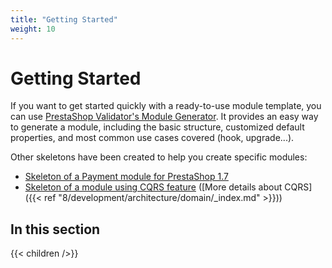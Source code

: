 ```yaml
---
title: "Getting Started"
weight: 10
---
```


# Getting Started

If you want to get started quickly with a ready-to-use module template, you can use [PrestaShop Validator's Module Generator](https://validator.prestashop.com/generator). It provides an easy way to generate a module, including the basic structure, customized default properties, and most common use cases covered (hook, upgrade...).

Other skeletons have been created to help you create specific modules:

* [Skeleton of a Payment module for PrestaShop 1.7](https://github.com/PrestaShop/paymentexample)
* [Skeleton of a module using CQRS feature](https://github.com/friends-of-presta/demo-cqrs-hooks-usage-module) ([More details about CQRS]({{< ref "8/development/architecture/domain/_index.md" >}}))

## In this section 

{{< children />}}
